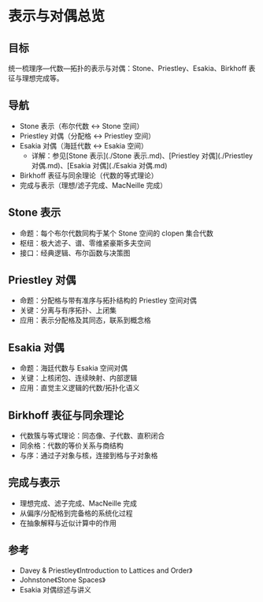 # 表示与对偶总览

## 目标

统一梳理序—代数—拓扑的表示与对偶：Stone、Priestley、Esakia、Birkhoff 表征与理想完成等。

## 导航

- Stone 表示（布尔代数 ↔ Stone 空间）
- Priestley 对偶（分配格 ↔ Priestley 空间）
- Esakia 对偶（海廷代数 ↔ Esakia 空间）
  - 详解：参见[Stone 表示](./Stone 表示.md)、[Priestley 对偶](./Priestley 对偶.md)、[Esakia 对偶](./Esakia 对偶.md)
- Birkhoff 表征与同余理论（代数的等式理论）
- 完成与表示（理想/滤子完成、MacNeille 完成）

## Stone 表示

- 命题：每个布尔代数同构于某个 Stone 空间的 clopen 集合代数
- 枢纽：极大滤子、谱、零维紧豪斯多夫空间
- 接口：经典逻辑、布尔函数与决策图

## Priestley 对偶

- 命题：分配格与带有准序与拓扑结构的 Priestley 空间对偶
- 关键：分离与有序拓扑、上闭集
- 应用：表示分配格及其同态，联系到概念格

## Esakia 对偶

- 命题：海廷代数与 Esakia 空间对偶
- 关键：上核闭包、连续映射、内部逻辑
- 应用：直觉主义逻辑的代数/拓扑化语义

## Birkhoff 表征与同余理论

- 代数簇与等式理论：同态像、子代数、直积闭合
- 同余格：代数的等价关系与商结构
- 与序：通过子对象与核，连接到格与子对象格

## 完成与表示

- 理想完成、滤子完成、MacNeille 完成
- 从偏序/分配格到完备格的系统化过程
- 在抽象解释与近似计算中的作用

## 参考

- Davey & Priestley《Introduction to Lattices and Order》
- Johnstone《Stone Spaces》
- Esakia 对偶综述与讲义
